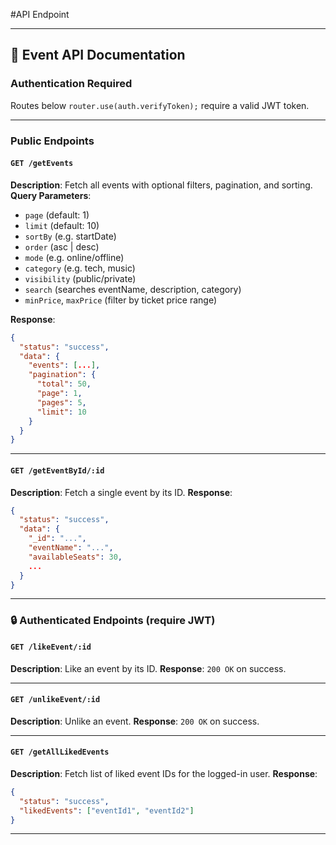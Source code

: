 #API Endpoint 



---

## 📘 **Event API Documentation**

###  **Authentication Required**

Routes below `router.use(auth.verifyToken);` require a valid JWT token.

---

###  Public Endpoints

#### `GET /getEvents`

**Description**: Fetch all events with optional filters, pagination, and sorting.
**Query Parameters**:

* `page` (default: 1)
* `limit` (default: 10)
* `sortBy` (e.g. startDate)
* `order` (asc | desc)
* `mode` (e.g. online/offline)
* `category` (e.g. tech, music)
* `visibility` (public/private)
* `search` (searches eventName, description, category)
* `minPrice`, `maxPrice` (filter by ticket price range)

**Response**:

```json
{
  "status": "success",
  "data": {
    "events": [...],
    "pagination": {
      "total": 50,
      "page": 1,
      "pages": 5,
      "limit": 10
    }
  }
}
```

---

#### `GET /getEventById/:id`

**Description**: Fetch a single event by its ID.
**Response**:

```json
{
  "status": "success",
  "data": {
    "_id": "...",
    "eventName": "...",
    "availableSeats": 30,
    ...
  }
}
```

---



### 🔒 Authenticated Endpoints (require JWT)

#### `GET /likeEvent/:id`

**Description**: Like an event by its ID.
**Response**: `200 OK` on success.

---

#### `GET /unlikeEvent/:id`

**Description**: Unlike an event.
**Response**: `200 OK` on success.

---

#### `GET /getAllLikedEvents`

**Description**: Fetch list of liked event IDs for the logged-in user.
**Response**:

```json
{
  "status": "success",
  "likedEvents": ["eventId1", "eventId2"]
}
```

---
